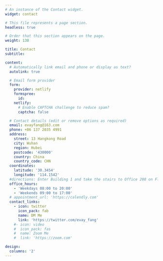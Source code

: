 ```yaml
---
# An instance of the Contact widget.
widget: contact

# This file represents a page section.
headless: true

# Order that this section appears on the page.
weight: 130

title: Contact
subtitle:

content:
  # Automatically link email and phone or display as text?
  autolink: true

  # Email form provider
  form:
    provider: netlify
    formspree:
      id:
    netlify:
      # Enable CAPTCHA challenge to reduce spam?
      captcha: false

  # Contact details (edit or remove options as required)
  email: evayfang@163.com
  phone: +86 137 2035 4991
  address:
    street: 13 Hangkong Road
    city: Wuhan
    region: Hubei
    postcode: '430000'
    country: China
    country_code: CHN
  coordinates:
    latitude: '30.3454'
    longitude: '114.1542'
  #directions: Enter Building 1 and take the stairs to Office 200 on Floor 2
  office_hours:
    - 'Weekdays 08:00 to 20:00'
    - 'Weekends 09:00 to 17:00'
  # appointment_url: 'https://calendly.com'
  contact_links:
    - icon: twitter
      icon_pack: fab
      name: DM Me
      link: 'https://twitter.com/evay_fang'
    #- icon: video
    #  icon_pack: fas
    #  name: Zoom Me
    #  link: 'https://zoom.com'

design:
  columns: '2'
---
```

